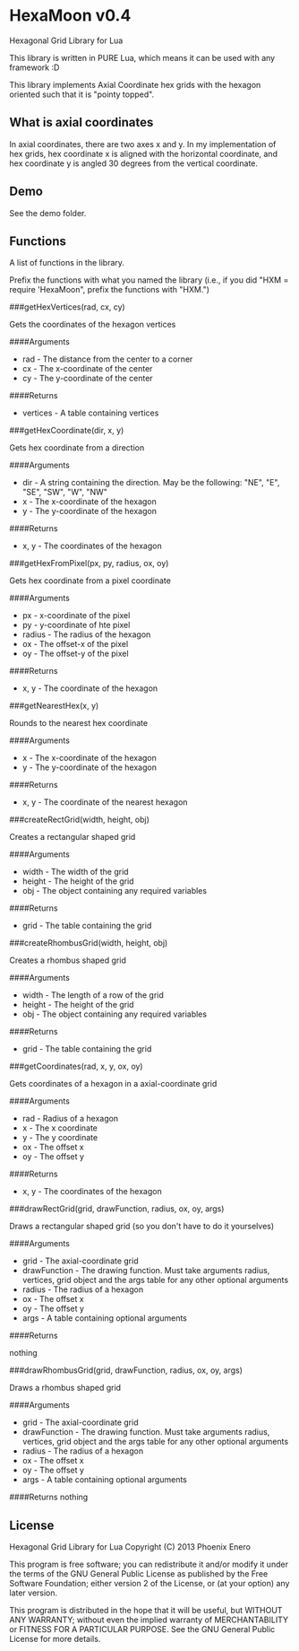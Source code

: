 HexaMoon v0.4
=============

Hexagonal Grid Library for Lua

This library is written in PURE Lua, which means it can be used with any framework :D

This library implements Axial Coordinate hex grids with the hexagon oriented such that it is "pointy topped".

What is axial coordinates
-------------------------

In axial coordinates, there are two axes x and y. In my implementation of hex grids, hex coordinate x is aligned with the horizontal coordinate, and hex coordinate y is angled 30 degrees from the vertical coordinate.

Demo
----
See the demo folder.

Functions
---------

A list of functions in the library.

Prefix the functions with what you named the library (i.e., if you did "HXM = require 'HexaMoon", prefix the functions with "HXM.")

###getHexVertices(rad, cx, cy)

Gets the coordinates of the hexagon vertices

####Arguments

* rad - The distance from the center to a corner
* cx - The x-coordinate of the center
* cy - The y-coordinate of the center

####Returns

* vertices - A table containing vertices

###getHexCoordinate(dir, x, y)

Gets hex coordinate from a direction

####Arguments

* dir - A string containing the direction. May be the following: "NE", "E", "SE", "SW", "W", "NW"
* x - The x-coordinate of the hexagon
* y - The y-coordinate of the hexagon

####Returns

* x, y - The coordinates of the hexagon

###getHexFromPixel(px, py, radius, ox, oy)

Gets hex coordinate from a pixel coordinate

####Arguments

* px - x-coordinate of the pixel
* py - y-coordinate of hte pixel
* radius - The radius of the hexagon
* ox - The offset-x of the pixel
* oy - The offset-y of the pixel

####Returns

* x, y - The coordinate of the hexagon

###getNearestHex(x, y)

Rounds to the nearest hex coordinate

####Arguments

* x - The x-coordinate of the hexagon
* y - The y-coordinate of the hexagon

####Returns

* x, y - The coordinate of the nearest hexagon

###createRectGrid(width, height, obj)

Creates a rectangular shaped grid

####Arguments

* width - The width of the grid
* height - The height of the grid
* obj - The object containing any required variables

####Returns

* grid - The table containing the grid

###createRhombusGrid(width, height, obj)

Creates a rhombus shaped grid

####Arguments

* width - The length of a row of the grid
* height - The height of the grid
* obj - The object containing any required variables

####Returns

* grid - The table containing the grid

###getCoordinates(rad, x, y, ox, oy)

Gets coordinates of a hexagon in a axial-coordinate grid

####Arguments

* rad - Radius of a hexagon
* x - The x coordinate
* y - The y coordinate
* ox - The offset x
* oy - The offset y

####Returns

* x, y - The coordinates of the hexagon

###drawRectGrid(grid, drawFunction, radius, ox, oy, args)

Draws a rectangular shaped grid (so you don't have to do it yourselves)

####Arguments

* grid - The axial-coordinate grid
* drawFunction - The drawing function. Must take arguments radius, vertices, grid object and the args table for any other optional arguments
* radius - The radius of a hexagon
* ox - The offset x
* oy - The offset y
* args - A table containing optional arguments

####Returns

nothing

###drawRhombusGrid(grid, drawFunction, radius, ox, oy, args)

Draws a rhombus shaped grid

####Arguments

* grid - The axial-coordinate grid
* drawFunction - The drawing function. Must take arguments radius, vertices, grid object and the args table for any other optional arguments
* radius - The radius of a hexagon
* ox - The offset x
* oy - The offset y
* args - A table containing optional arguments

####Returns
nothing

License
-------

Hexagonal Grid Library for Lua
Copyright (C) 2013  Phoenix Enero

This program is free software; you can redistribute it and/or modify
it under the terms of the GNU General Public License as published by
the Free Software Foundation; either version 2 of the License, or
(at your option) any later version.

This program is distributed in the hope that it will be useful,
but WITHOUT ANY WARRANTY; without even the implied warranty of
MERCHANTABILITY or FITNESS FOR A PARTICULAR PURPOSE.  See the
GNU General Public License for more details.